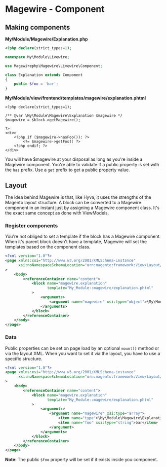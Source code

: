 # Magewire - Component

## Making components
**My/Module/Magewire/Explanation.php**
```php
<?php declare(strict_types=1);

namespace My\Module\Livewire;

use Magewirephp\Magewire\Livewire\Component;

class Explanation extends Component
{
    public $foo = 'bar';
}
```

**My/Module/view/frontend/templates/magewire/explanation.phtml**
```phtml
<?php declare(strict_types=1);

/** @var \My\Module\Magewire\Explanation $magewire */
$magewire = $block->getMagewire();

?>
<div>
    <?php if ($magewire->hasFoo()): ?>
        <?= $magewire->getFoo() ?>
    <?php endif; ?>
</div>
```
You will have $magewire at your disposal as long as you're inside a Magewire component. You're able to validate if a public property is set with the ```has``` prefix. Use a ```get``` prefix to get a public property value.

## Layout
The idea behind Magewire is that, like Hyva, it uses the strengths of the Magento layout structure. A block can be converted to a Magewire component in an instant just by assigning a Magewire component class. It's the exact same concept as done with ViewModels.

### Register components
You're not obliged to set a template if the block has a Magewire component. When it's parent block doesn't have a template, Magewire will set the templates based on the component class.

```xml
<?xml version="1.0"?>
<page xmlns:xsi="http://www.w3.org/2001/XMLSchema-instance"
      xsi:noNamespaceSchemaLocation="urn:magento:framework:View/Layout/etc/page_configuration.xsd"
>
    <body>
        <referenceContainer name="content">
            <block name="magewire.explanation"
                   template="My_Module::magewire/explanation.phtml"
            >
                <arguments>
                    <argument name="magewire" xsi:type="object">\My\Module\Magewire\Explanation</argument>
                </arguments>
            </block>
        </referenceContainer>
    </body>
</page>
```

### Data
Public properties can be set on page load by an optional ```mount()``` method or via the layout XML. When you want to set it via the layout, you have to use a specific structure.

```xml
<?xml version="1.0"?>
<page xmlns:xsi="http://www.w3.org/2001/XMLSchema-instance"
      xsi:noNamespaceSchemaLocation="urn:magento:framework:View/Layout/etc/page_configuration.xsd"
>
    <body>
        <referenceContainer name="content">
            <block name="magewire.explanation"
                   template="My_Module::magewire/explanation.phtml"
            >
                <arguments>
                    <argument name="magewire" xsi:type="array">
                        <item name="type">\My\Module\Magewire\Explanation</item>
                        <item name="foo" xsi:type="string">bar</item>
                    </argument>
                </arguments>
            </block>
        </referenceContainer>
    </body>
</page>
```
**Note**: The public ```$foo``` property will be set if it exists inside you component.
